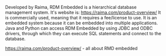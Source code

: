  Developed by Raima, RDM Embedded is a hierarchical database management system. It's website is: https://raima.com/product-overview/
 It is commercially used, meaning that it requires a fee/license to use. 
 It is an embedded system because it can be embedded into multiple applications. 
 Java and Python can access RDM Embedded by using JDBC and ODBC drivers, through which they can execute SQL statements and connect to the database. 
 
 https://raima.com/product-overview/ - all about RMD embedded 
